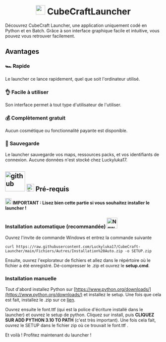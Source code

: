 <h1 style="text-align: center;">
  <a href="https://emoji.gg/emoji/4237-minecraft"><img src="https://emoji.gg/assets/emoji/4237-minecraft.gif" width="30px" height="30px" alt="minecraft"></a> CubeCraftLauncher
</h1>
Découvrez CubeCraft Launcher, une application uniquement codé en Python et en Batch. Grâce à son interface graphique facile et intuitive, vous pouvez vous retrouver facilement.

## Avantages
### **🏎️ Rapide**
Le launcher ce lance rapidement, quel que soit l'ordinateur utilisé.
### 👌 **Facile à utiliser**
Son interface permet à tout type d'utilisateur de l'utiliser.
### 💰 **Complètement gratuit**
Aucun cosmétique ou fonctionnalité payante est disponible. 
### 💾 **Sauvegarde**
Le launcher sauvegarde vos maps, ressources packs, et vos identifiants de connexion. Aucune données n'est stocké chez Luckyluka17.

## <a href="https://emoji.gg/emoji/5620-github"><img src="https://emoji.gg/assets/emoji/5620-github.png" width="64px" height="64px" alt="github"></a> <a href="https://emoji.gg/emoji/1349-python"><img src="https://emoji.gg/assets/emoji/1349-python.png" width="24px" height="24px" alt="Python"></a> Pré-requis
<a href="https://emoji.gg/emoji/4077_warning"><img src="https://emoji.gg/assets/emoji/4077_warning.png" width="20px" height="20px" alt="warning"></a> **IMPORTANT : Lisez bien cette partie si vous souhaitez installer le launcher !**

### Installation automatique (recommandée) <a href="https://emoji.gg/emoji/1653-new"><img src="https://emoji.gg/assets/emoji/1653-new.png" width="34px" height="34px" alt="New"></a>
Ouvrez l'invite de commande Windows et entrez la commande suivante

```
curl https://raw.githubusercontent.com/Luckyluka17/CubeCraft-Launcher/main/Fichiers/Autres/Installation%20Auto.zip -o SETUP.zip
```

Ensuite, ouvrez l'explorateur de fichiers et allez dans le répértoire où le fichier a été enregistré. Dé-compresser le .zip et ouvrez le __setup.cmd__.

### Installation manuelle
Tout d'abord installez Python sur [https://www.python.org/downloads/](https://www.python.org/downloads/) et installez le setup. Une fois que cela est fait, installez le .zip sur ce [lien](https://raw.githubusercontent.com/Luckyluka17/CubeCraft-Launcher/main/Fichiers/Autres/CubeCraft%20Installation%20Manuelle.zip).

Ouvrez ensuite le font.ttf (qui est la police d'écriture installé dans le launcher) et ouvrez le setup de python. Cliquez sur install, puis **CLIQUEZ SUR ADD PYTHON 3.10 TO PATH** (c'est très important). Une fois cela fait, ouvrez le SETUP dans le fichier zip où ce trouvait le font.ttf .

Et voilà ! Profitez maintenant du launcher !
